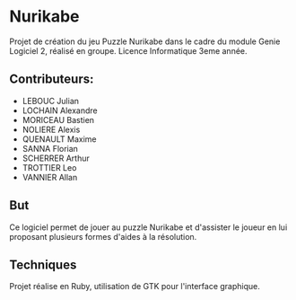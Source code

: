 # Nurikabe
Projet de création du jeu Puzzle Nurikabe dans le cadre du module Genie Logiciel 2, réalisé en groupe. Licence Informatique 3eme année.

## Contributeurs:
- LEBOUC Julian
- LOCHAIN Alexandre
- MORICEAU Bastien
- NOLIERE Alexis
- QUENAULT Maxime
- SANNA Florian
- SCHERRER Arthur
- TROTTIER Leo
- VANNIER Allan

## But
Ce logiciel permet de jouer au puzzle Nurikabe et d'assister le joueur en lui proposant plusieurs formes d'aides à la résolution.

## Techniques
Projet réalise en Ruby, utilisation de GTK pour l'interface graphique.
